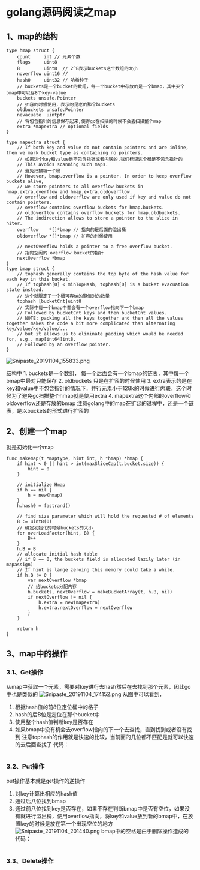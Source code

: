# golang源码阅读之map

## 1、map的结构
```
type hmap struct {
	count     int // 元素个数
	flags     uint8
	B         uint8  // 2^B表示buckets这个数组的大小
	noverflow uint16 // 
	hash0     uint32 // 哈希种子
	// buckets是一个bucket的数组，每一个bucket中存放的是一个bmap，其中买个bmap中可以存8个key-value
	buckets unsafe.Pointer 
	// 扩容的时候使用，表示的是老的那个buckets
	oldbuckets unsafe.Pointer 
	nevacuate  uintptr        
	// 将包含指针的信息保存起来,使得gc在扫描的时候不会去扫描整个map
	extra *mapextra // optional fields
}

```

```
type mapextra struct {
	// If both key and value do not contain pointers and are inline, then we mark bucket type as containing no pointers.
	// 如果这个key和value是不包含指针或者内联的,我们标记这个桶是不包含指针的
	// This avoids scanning such maps.
	// 避免扫描每一个桶
	// However, bmap.overflow is a pointer. In order to keep overflow buckets alive,
	// we store pointers to all overflow buckets in hmap.extra.overflow and hmap.extra.oldoverflow.
	// overflow and oldoverflow are only used if key and value do not contain pointers.
	// overflow contains overflow buckets for hmap.buckets.
	// oldoverflow contains overflow buckets for hmap.oldbuckets.
	// The indirection allows to store a pointer to the slice in hiter.
	overflow    *[]*bmap // 指向的是后面的溢出桶
	oldoverflow *[]*bmap // 扩容的时候使用

	// nextOverflow holds a pointer to a free overflow bucket.
	// 指向空闲的 overflow bucket的指针
	nextOverflow *bmap
}
type bmap struct {
	// tophash generally contains the top byte of the hash value for each key in this bucket.
	// If tophash[0] < minTopHash, tophash[0] is a bucket evacuation state instead.
	// 这个就限定了一个桶可容纳的键值对的数量
	tophash [bucketCnt]uint8
	// 实际中每一个bmap中都会有一个overflow指向下一个bmap
	// Followed by bucketCnt keys and then bucketCnt values.
	// NOTE: packing all the keys together and then all the values together makes the code a bit more complicated than alternating key/value/key/value/...
	// but it allows us to eliminate padding which would be needed for, e.g., map[int64]int8.
	// Followed by an overflow pointer.
}

```
![Snipaste_20191104_155833.png](3)

结构中 
	1. buckets是一个数组， 每一个后面会有一个bmap的链表，其中每一个bmap中最对只能保存
	2. oldbuckets 只是在扩容的时候使用
	3. extra表示的是在key和value中不包含指针的情况下，并行元素小于128k的时候进行内联，这个时候为了避免gc扫描整个hmap就是使用extra
	4. mapextra这个内部的overflow和oldoverflow还是存放的bmap
注意golang中的map在扩容的过程中，还是一个链表，是以buckets的形式进行扩容的

## 2、创建一个map
就是初始化一个map
```
func makemap(t *maptype, hint int, h *hmap) *hmap {
	if hint < 0 || hint > int(maxSliceCap(t.bucket.size)) {
		hint = 0
	}

	// initialize Hmap
	if h == nil {
		h = new(hmap)
	}
	h.hash0 = fastrand()

	// find size parameter which will hold the requested # of elements
	B := uint8(0)
	// 确定初始化的时候buckets的大小
	for overLoadFactor(hint, B) {
		B++
	}
	h.B = B
	// allocate initial hash table
	// if B == 0, the buckets field is allocated lazily later (in mapassign)
	// If hint is large zeroing this memory could take a while.
	if h.B != 0 {
		var nextOverflow *bmap
		// 给buckets分配内存
		h.buckets, nextOverflow = makeBucketArray(t, h.B, nil)
		if nextOverflow != nil {
			h.extra = new(mapextra)
			h.extra.nextOverflow = nextOverflow
		}
	}

	return h
}

```


## 3、map中的操作
### 3.1、Get操作
从map中获取一个元素，需要对key进行去hash然后在去找到那个元素，因此go中也是类似的
![Snipaste_20191104_174152.png](2)
从图中可以看到，
1. 根据hash值的前8位定位桶中的格子
2. hash的后B位是定位在那个bucket中
3. 使用整个hash值判断key是否存在
4. 如果bmap中没有机会去overflow指向的下一个去查找，直到找到或者没有找到
注意tophash的作用就是快速的比较，当前面的几位都不匹配是就可以快速的去后面查找了
代码：
```

```
### 3.2、Put操作
put操作基本就是get操作的逆操作
1. 对key计算出相应的hash值
2. 通过后八位找到bmap
3. 通过前八位找到key是否存在，如果不存在判断bmap中是否有空位，如果没有就进行溢出桶，使用overflow指向，将key和value放到新的bmap中，在放置key的时候是放在第一个出现空位的地方
![Snipaste_20191104_201440.png](1)
bmap中的空格是由于删除操作造成的
代码：
```

```



### 3.3、Delete操作
























       